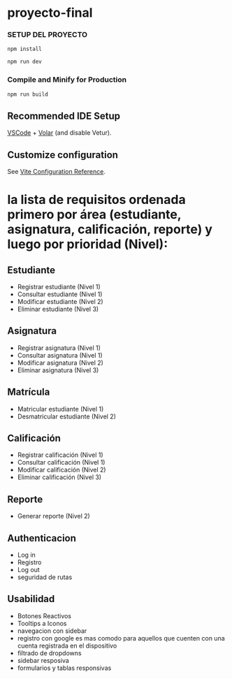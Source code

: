 # proyecto-final

### SETUP DEL PROYECTO
```sh
npm install
```
```sh
npm run dev
```


### Compile and Minify for Production

```sh
npm run build
```
## Recommended IDE Setup

[VSCode](https://code.visualstudio.com/) + [Volar](https://marketplace.visualstudio.com/items?itemName=Vue.volar) (and disable Vetur).

## Customize configuration

See [Vite Configuration Reference](https://vite.dev/config/).



 # la lista de requisitos ordenada primero por área (estudiante, asignatura, calificación, reporte) y luego por prioridad (Nivel):

## Estudiante

- Registrar estudiante (Nivel 1)
- Consultar estudiante (Nivel 1)
- Modificar estudiante (Nivel 2)
- Eliminar estudiante (Nivel 3)


## Asignatura

- Registrar asignatura (Nivel 1)
- Consultar asignatura (Nivel 1)
- Modificar asignatura (Nivel 2)
- Eliminar asignatura (Nivel 3)


## Matrícula

- Matricular estudiante (Nivel 1)
- Desmatricular estudiante (Nivel 2)


## Calificación

- Registrar calificación (Nivel 1)
- Consultar calificación (Nivel 1)
- Modificar calificación (Nivel 2)
- Eliminar calificación (Nivel 3)


## Reporte

- Generar reporte (Nivel 2)

## Authenticacion 
- Log in
- Registro
- Log out
- seguridad de rutas

## Usabilidad
- Botones Reactivos
- Tooltips a Iconos
- navegacion con sidebar
- registro con google es mas comodo para aquellos que cuenten con una cuenta registrada en el dispositivo
- filtrado de dropdowns
- sidebar resposiva
- formularios y tablas responsivas
